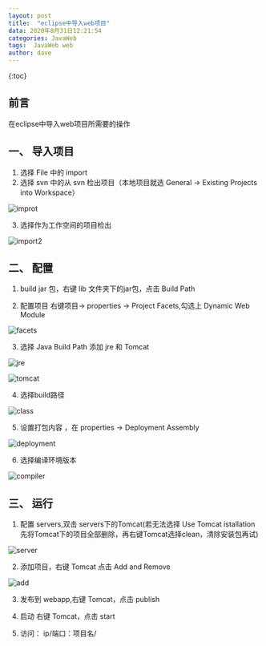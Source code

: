```yaml
---
layout: post
title:  "eclipse中导入web项目"
data: 2020年8月31日12:21:54
categories: JavaWeb
tags:  JavaWeb web
author: dave
---
```


{:toc}
## 前言
在eclipse中导入web项目所需要的操作




## 一、 导入项目
1. 选择 File 中的 import
2. 选择 svn 中的从 svn 检出项目（本地项目就选 General -> Existing Projects into Workspace）

![improt](https://github.com/dave0824/dave0824.github.io/blob/master/asset/javaweb/import.png?raw=true)

3. 选择作为工作空间的项目检出

![import2](https://github.com/dave0824/dave0824.github.io/blob/master/asset/javaweb/import2.png?raw=true)

## 二、 配置

1. build jar 包，右键 lib 文件夹下的jar包，点击 Build Path

2. 配置项目 右键项目-> properties -> Project Facets,勾选上 Dynamic Web Module

![facets](https://github.com/dave0824/dave0824.github.io/blob/master/asset/javaweb/facets.png?raw=true)

3. 选择 Java Build Path 添加 jre 和 Tomcat

![jre](https://github.com/dave0824/dave0824.github.io/blob/master/asset/javaweb/jre.png?raw=true)

![tomcat](https://github.com/dave0824/dave0824.github.io/blob/master/asset/javaweb/tomcat.png?raw=true)

4. 选择build路径

![class](https://github.com/dave0824/dave0824.github.io/blob/master/asset/javaweb/class.png?raw=true)

5. 设置打包内容 ，在 properties -> Deployment Assembly

![deployment](https://github.com/dave0824/dave0824.github.io/blob/master/asset/javaweb/deployment.png?raw=true)

6. 选择编译环境版本

![compiler](https://github.com/dave0824/dave0824.github.io/blob/master/asset/javaweb/compiler.png?raw=true)

## 三、 运行

1. 配置 servers,双击 servers下的Tomcat(若无法选择 Use Tomcat istallation 先将Tomcat下的项目全部删除，再右键Tomcat选择clean，清除安装包再试)

![server](https://github.com/dave0824/dave0824.github.io/blob/master/asset/javaweb/server.png?raw=true)

2. 添加项目，右键 Tomcat 点击 Add and Remove 

![add](https://github.com/dave0824/dave0824.github.io/blob/master/asset/javaweb/add.png?raw=true)

3. 发布到 webapp,右键 Tomcat，点击 publish

4. 启动 右键 Tomcat，点击 start

5. 访问： ip/端口：项目名/